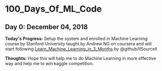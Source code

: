 # 100_Days_Of_ML_Code
## Day 0: December 04, 2018

**Today's Progress:** Setup the system and enrolled in Machine Learning course by Stanford University taught by Andrew NG on coursera and will start following [Learn_Machine_Learning_in_3_Months](https://github.com/llSourcell/Learn_Machine_Learning_in_3_Months) by @github/llSourcell

**Thoughts:** Hope this will help me to do Machine Learning in more effective way and help me to win kaggle competition.
